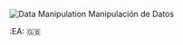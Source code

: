 
![Data Manipulation Manipulación de Datos](https://user-images.githubusercontent.com/97610610/181047662-bb5c8611-4f56-47ba-a7fc-cc43649573ff.png)

:EA: :gb:
